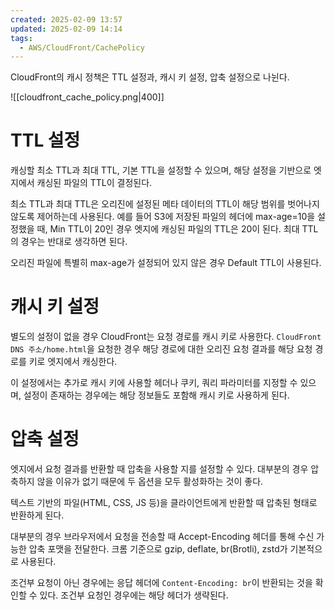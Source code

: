 ```yaml
---
created: 2025-02-09 13:57
updated: 2025-02-09 14:14
tags:
  - AWS/CloudFront/CachePolicy
---
```

CloudFront의 캐시 정책은 TTL 설정과, 캐시 키 설정, 압축 설정으로 나뉜다.

![[cloudfront_cache_policy.png|400]]
# TTL 설정
캐싱할 최소 TTL과 최대 TTL, 기본 TTL을 설정할 수 있으며, 해당 설정을 기반으로 엣지에서 캐싱된 파일의 TTL이 결정된다.

최소 TTL과 최대 TTL은 오리진에 설정된 메타 데이터의 TTL이 해당 범위를 벗어나지 않도록 제어하는데 사용된다. 예를 들어 S3에 저장된 파일의 헤더에 max-age=10을 설정했을 때, Min TTL이 20인 경우 엣지에 캐싱된 파일의 TTL은 20이 된다. 최대 TTL의 경우는 반대로 생각하면 된다.

오리진 파일에 특별히 max-age가 설정되어 있지 않은 경우 Default TTL이 사용된다.
# 캐시 키 설정
별도의 설정이 없을 경우 CloudFront는 요청 경로를 캐시 키로 사용한다.
`CloudFront DNS 주소/home.html`을 요청한 경우 해당 경로에 대한 오리진 요청 결과를 해당 요청 경로를 키로 엣지에서 캐싱한다.

이 설정에서는 추가로 캐시 키에 사용할 헤더나 쿠키, 쿼리 파라미터를 지정할 수 있으며, 설정이 존재하는 경우에는 해당 정보들도 포함해 캐시 키로 사용하게 된다.
# 압축 설정
엣지에서 요청 결과를 반환할 때 압축을 사용할 지를 설정할 수 있다.
대부분의 경우 압축하지 않을 이유가 없기 때문에 두 옵션을 모두 활성화하는 것이 좋다.

텍스트 기반의 파일(HTML, CSS, JS 등)을 클라이언트에게 반환할 때 압축된 형태로 반환하게 된다.

대부분의 경우 브라우저에서 요청을 전송할 때 Accept-Encoding 헤더를 통해 수신 가능한 압축 포맷을 전달한다.
크롬 기준으로 gzip, deflate, br(Brotli), zstd가 기본적으로 사용된다.

조건부 요청이 아닌 경우에는 응답 헤더에 `Content-Encoding: br`이 반환되는 것을 확인할 수 있다.
조건부 요청인 경우에는 해당 헤더가 생략된다.
